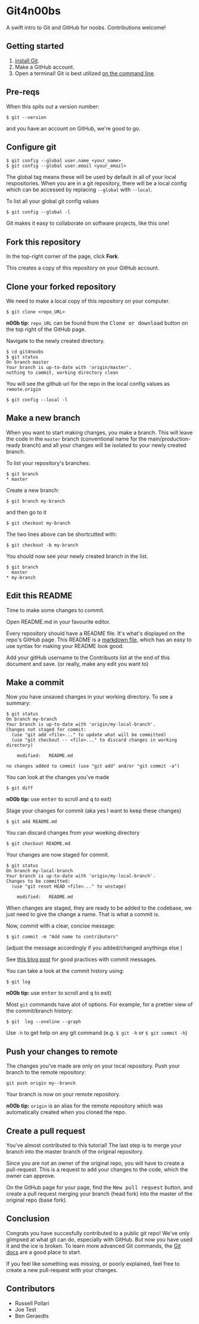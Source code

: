 # Git4n00bs

A swift intro to Git and GitHub for noobs. Contributions welcome!

## Getting started

1. [install Git](https://git-scm.com/book/en/v1/Getting-Started-Installing-Git).  
1. Make a GitHub account.
1. Open a terminal!
Git is best utilized [on the command line](https://git-scm.com/book/en/v2/Getting-Started-The-Command-Line).

## Pre-reqs
When this spits out a version number:
```
$ git --version
```
and you have an account on GitHub, we're good to go.

## Configure git
```
$ git config --global user.name <your_name>
$ git config --global user.email <your_email>
```
The global tag means these will be used by default in all of your local respositories. When you are in a git repository, there will be a local config which can be accessed by replacing `--global` with `--local`.

To list all your global git config values
```
$ git config --global -l
```

Git makes it easy to collaborate on software projects, like this one!

## Fork this repository
In the top-right corner of the page, click **Fork**.

This creates a copy of this repository on your GitHub account.

## Clone your forked repository
We need to make a local copy of this repository on your computer.
```
$ git clone <repo_URL>
```
**n00b tip**: `repo_URL` can be found from the <kbd>Clone or download</kbd> button on the top right of the GitHub page.

Navigate to the newly created directory.
```
$ cd git4noobs
$ git status
On branch master
Your branch is up-to-date with 'origin/master'.
nothing to commit, working directory clean
```

You will see the github url for the repo in the local config values as `remote.origin`
```
$ git config --local -l

```

## Make a new branch
When you want to start making changes, you make a branch. This will leave the code in the `master` branch (conventional name for the main/production-ready branch) and all your changes will be isolated to your newly created branch.

To list your repository's branches:
```
$ git branch
* master
```

Create a new branch:
```
$ git branch my-branch
```
and then go to it
```
$ git checkout my-branch
```

The two lines above can be shortcutted with:
```
$ git checkout -b my-branch
```

You should now see your newly created branch in the list.
```
$ git branch
  master
* my-branch
```

## Edit this README
Time to make some changes to commit.  

Open README.md in your favourite editor.

Every repository should have a README file. It's what's displayed on the repo's GitHub page. This README is a [markdown file](https://learn.getgrav.org/content/markdown), which has an easy to use syntax for making your README look good.

Add your gitHub username to the Contribuots list at the end of this document and save.
(or really, make any edit you want to)

## Make a commit
Now you have unsaved changes in your working directory. To see a summary:
```
$ git status
On branch my-branch
Your branch is up-to-date with 'origin/my-local-branch'.
Changes not staged for commit:
  (use "git add <file>..." to update what will be committed)
  (use "git checkout -- <file>..." to discard changes in working directory)

	modified:   README.md

no changes added to commit (use "git add" and/or "git commit -a")
```
You can look at the changes you've made
```
$ git diff
```
**n00b tip:** use <kbd>enter</kbd> to scroll and <kbd>q</kbd> to exit)

Stage your changes for commit (aka yes I want to keep these changes)
```
$ git add README.md
```
You can discard changes from your woeking directory
```
$ git checkout README.md
```
Your changes are now staged for commit.
```
$ git status
On branch my-local-branch
Your branch is up-to-date with 'origin/my-local-branch'.
Changes to be committed:
  (use "git reset HEAD <file>..." to unstage)

	modified:   README.md
```
When changes are staged, they are ready to be added to the codebase, we just
need to give the change a name. That is what a commit is.

Now, commit with a clear, concise message:
```
$ git commit -m "Add name to contributors"
```
(adjust the message accordingly if you added/changed anythings else )
<!-- TODO: git messages in editor and git config to set default editor -->

See [this blog post](https://chris.beams.io/posts/git-commit/) for good practices with commit messages.

You can take a look at the commit history using:
```
$ git log
```  
**n00b tip:** use <kbd>enter</kbd> to scroll and <kbd>q</kbd> to exit)  

Most `git` commands have alot of options. For example, for a prettier view of the commit/branch history:
```
$ git  log --oneline --graph
```
Use `-h` to get help on any git command (e.g. `$ git -h` or `$ git commit -h`)

## Push your changes to remote

The changes you've made are only on your local repository. Push your branch to the remote repository:
```
git push origin my--branch
```
Your branch is now on your remote repository.

**n00b tip:** `origin` is an alias for the remote repository which was automatically created when you cloned the repo.

## Create a pull request
You've almost contributed to this tutorial!
The last step is to merge your branch into the master branch of the original repository.

Since you are not an owner of the original repo, you will have to create a pull-request.
This is a request to add your changes to the code, which the owner can approve.

On the GitHub page for your page, find the <kbd>New pull request</kbd> button, and create a pull request merging your branch (head fork) into the master of the original repo (base fork).

## Conclusion

Congrats you have succesfully contributed to a public git repo!
We've only glimpsed at what git can do, especially with GitHub. But now you have used
it and the ice is broken.
To learn more advanced Git commands, the [Git docs](https://git-scm.com/docs) are
a good place to start.

If you feel like something was missing, or poorly explained, feel free to create a new pull-request with your changes.

## Contributors
- Russell Pollari
- Joe Test
- Ben Geraedts
